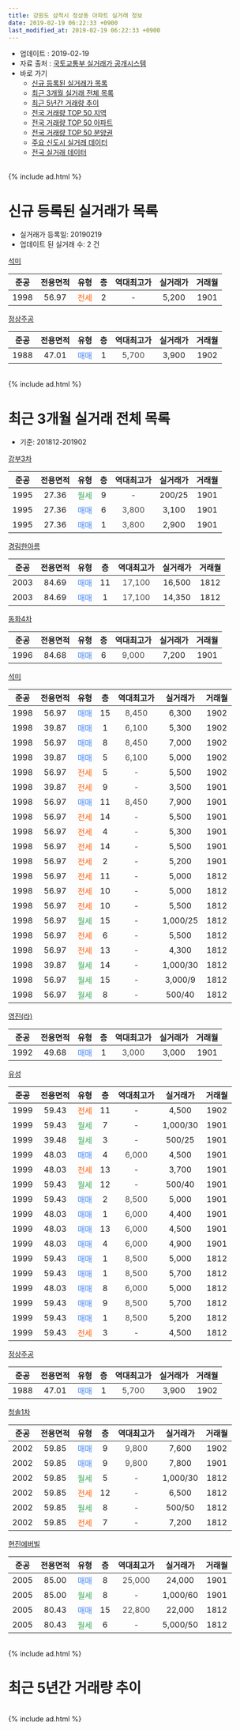 ```yaml
---
title: 강원도 삼척시 정상동 아파트 실거래 정보
date: 2019-02-19 06:22:33 +0900
last_modified_at: 2019-02-19 06:22:33 +0900
---
```


* 업데이트 : 2019-02-19
* 자료 출처 : [국토교통부 실거래가 공개시스템](http://rt.molit.go.kr)
* 바로 가기
    * [신규 등록된 실거래가 목록](#신규-등록된-실거래가-목록)
    * [최근 3개월 실거래 전체 목록](#최근-3개월-실거래-전체-목록)
    * [최근 5년간 거래량 추이](#최근-5년간-거래량-추이)
    * [전국 거래량 TOP 50 지역](https://inasie.github.io/apt-trade-info/최근-3개월-전국에서-가장-거래가-많이-발생한-지역)
    * [전국 거래량 TOP 50 아파트](https://inasie.github.io/apt-trade-info/최근-3개월-전국에서-가장-거래가-많이-발생한-아파트)
    * [전국 거래량 TOP 50 분양권](https://inasie.github.io/apt-trade-info/최근-3개월-전국에서-가장-거래가-많이-발생한-분양권)
    * [주요 신도시 실거래 데이터](https://inasie.github.io/apt-trade-info/주요-신도시)
    * [전국 실거래 데이터](https://inasie.github.io/apt-trade-info/전국)
<br>
{% include ad.html %}
<br>

# 신규 등록된 실거래가 목록
* 실거래가 등록일: 20190219
* 업데이트 된 실거래 수: 2 건


[석미](https://search.naver.com/search.naver?query=%EA%B0%95%EC%9B%90%EB%8F%84+%EC%82%BC%EC%B2%99%EC%8B%9C+%EC%A0%95%EC%83%81%EB%8F%99+%EC%84%9D%EB%AF%B8)

|준공|전용면적|유형|층|역대최고가|실거래가|거래월|
|:---:|:---:|:---:|:---:|:---:|:---:|:---:|
|1998|56.97|<span style="color:#ff5a00">전세</span>|2|<span style="color:#444444">-</span>|5,200|1901|

[정상주공](https://search.naver.com/search.naver?query=%EA%B0%95%EC%9B%90%EB%8F%84+%EC%82%BC%EC%B2%99%EC%8B%9C+%EC%A0%95%EC%83%81%EB%8F%99+%EC%A0%95%EC%83%81%EC%A3%BC%EA%B3%B5)

|준공|전용면적|유형|층|역대최고가|실거래가|거래월|
|:---:|:---:|:---:|:---:|:---:|:---:|:---:|
|1988|47.01|<span style="color:#4285f3">매매</span>|1|<span style="color:#444444">5,700</span>|3,900|1902|


<br>
{% include ad.html %}
<br>

# 최근 3개월 실거래 전체 목록
* 기준: 201812-201902


[강부3차](https://search.naver.com/search.naver?query=%EA%B0%95%EC%9B%90%EB%8F%84+%EC%82%BC%EC%B2%99%EC%8B%9C+%EC%A0%95%EC%83%81%EB%8F%99+%EA%B0%95%EB%B6%803%EC%B0%A8)

|준공|전용면적|유형|층|역대최고가|실거래가|거래월|
|:---:|:---:|:---:|:---:|:---:|:---:|:---:|
|1995|27.36|<span style="color:#34a853">월세</span>|9|<span style="color:#444444">-</span>|200/25|1901|
|1995|27.36|<span style="color:#4285f3">매매</span>|6|<span style="color:#444444">3,800</span>|3,100|1901|
|1995|27.36|<span style="color:#4285f3">매매</span>|1|<span style="color:#444444">3,800</span>|2,900|1901|

[경림한아름](https://search.naver.com/search.naver?query=%EA%B0%95%EC%9B%90%EB%8F%84+%EC%82%BC%EC%B2%99%EC%8B%9C+%EC%A0%95%EC%83%81%EB%8F%99+%EA%B2%BD%EB%A6%BC%ED%95%9C%EC%95%84%EB%A6%84)

|준공|전용면적|유형|층|역대최고가|실거래가|거래월|
|:---:|:---:|:---:|:---:|:---:|:---:|:---:|
|2003|84.69|<span style="color:#4285f3">매매</span>|11|<span style="color:#444444">17,100</span>|16,500|1812|
|2003|84.69|<span style="color:#4285f3">매매</span>|1|<span style="color:#444444">17,100</span>|14,350|1812|

[동화4차](https://search.naver.com/search.naver?query=%EA%B0%95%EC%9B%90%EB%8F%84+%EC%82%BC%EC%B2%99%EC%8B%9C+%EC%A0%95%EC%83%81%EB%8F%99+%EB%8F%99%ED%99%944%EC%B0%A8)

|준공|전용면적|유형|층|역대최고가|실거래가|거래월|
|:---:|:---:|:---:|:---:|:---:|:---:|:---:|
|1996|84.68|<span style="color:#4285f3">매매</span>|6|<span style="color:#444444">9,000</span>|7,200|1901|

[석미](https://search.naver.com/search.naver?query=%EA%B0%95%EC%9B%90%EB%8F%84+%EC%82%BC%EC%B2%99%EC%8B%9C+%EC%A0%95%EC%83%81%EB%8F%99+%EC%84%9D%EB%AF%B8)

|준공|전용면적|유형|층|역대최고가|실거래가|거래월|
|:---:|:---:|:---:|:---:|:---:|:---:|:---:|
|1998|56.97|<span style="color:#4285f3">매매</span>|15|<span style="color:#444444">8,450</span>|6,300|1902|
|1998|39.87|<span style="color:#4285f3">매매</span>|1|<span style="color:#444444">6,100</span>|5,300|1902|
|1998|56.97|<span style="color:#4285f3">매매</span>|8|<span style="color:#444444">8,450</span>|7,000|1902|
|1998|39.87|<span style="color:#4285f3">매매</span>|5|<span style="color:#444444">6,100</span>|5,000|1902|
|1998|56.97|<span style="color:#ff5a00">전세</span>|5|<span style="color:#444444">-</span>|5,500|1902|
|1998|39.87|<span style="color:#ff5a00">전세</span>|9|<span style="color:#444444">-</span>|3,500|1901|
|1998|56.97|<span style="color:#4285f3">매매</span>|11|<span style="color:#444444">8,450</span>|7,900|1901|
|1998|56.97|<span style="color:#ff5a00">전세</span>|14|<span style="color:#444444">-</span>|5,500|1901|
|1998|56.97|<span style="color:#ff5a00">전세</span>|4|<span style="color:#444444">-</span>|5,300|1901|
|1998|56.97|<span style="color:#ff5a00">전세</span>|14|<span style="color:#444444">-</span>|5,500|1901|
|1998|56.97|<span style="color:#ff5a00">전세</span>|2|<span style="color:#444444">-</span>|5,200|1901|
|1998|56.97|<span style="color:#ff5a00">전세</span>|11|<span style="color:#444444">-</span>|5,000|1812|
|1998|56.97|<span style="color:#ff5a00">전세</span>|10|<span style="color:#444444">-</span>|5,000|1812|
|1998|56.97|<span style="color:#ff5a00">전세</span>|10|<span style="color:#444444">-</span>|5,500|1812|
|1998|56.97|<span style="color:#34a853">월세</span>|15|<span style="color:#444444">-</span>|1,000/25|1812|
|1998|56.97|<span style="color:#ff5a00">전세</span>|6|<span style="color:#444444">-</span>|5,500|1812|
|1998|56.97|<span style="color:#ff5a00">전세</span>|13|<span style="color:#444444">-</span>|4,300|1812|
|1998|39.87|<span style="color:#34a853">월세</span>|14|<span style="color:#444444">-</span>|1,000/30|1812|
|1998|56.97|<span style="color:#34a853">월세</span>|15|<span style="color:#444444">-</span>|3,000/9|1812|
|1998|56.97|<span style="color:#34a853">월세</span>|8|<span style="color:#444444">-</span>|500/40|1812|

[영진(라)](https://search.naver.com/search.naver?query=%EA%B0%95%EC%9B%90%EB%8F%84+%EC%82%BC%EC%B2%99%EC%8B%9C+%EC%A0%95%EC%83%81%EB%8F%99+%EC%98%81%EC%A7%84%28%EB%9D%BC%29)

|준공|전용면적|유형|층|역대최고가|실거래가|거래월|
|:---:|:---:|:---:|:---:|:---:|:---:|:---:|
|1992|49.68|<span style="color:#4285f3">매매</span>|1|<span style="color:#444444">3,000</span>|3,000|1901|

[유성](https://search.naver.com/search.naver?query=%EA%B0%95%EC%9B%90%EB%8F%84+%EC%82%BC%EC%B2%99%EC%8B%9C+%EC%A0%95%EC%83%81%EB%8F%99+%EC%9C%A0%EC%84%B1)

|준공|전용면적|유형|층|역대최고가|실거래가|거래월|
|:---:|:---:|:---:|:---:|:---:|:---:|:---:|
|1999|59.43|<span style="color:#ff5a00">전세</span>|11|<span style="color:#444444">-</span>|4,500|1902|
|1999|59.43|<span style="color:#34a853">월세</span>|7|<span style="color:#444444">-</span>|1,000/30|1901|
|1999|39.48|<span style="color:#34a853">월세</span>|3|<span style="color:#444444">-</span>|500/25|1901|
|1999|48.03|<span style="color:#4285f3">매매</span>|4|<span style="color:#444444">6,000</span>|4,500|1901|
|1999|48.03|<span style="color:#ff5a00">전세</span>|13|<span style="color:#444444">-</span>|3,700|1901|
|1999|59.43|<span style="color:#34a853">월세</span>|12|<span style="color:#444444">-</span>|500/40|1901|
|1999|59.43|<span style="color:#4285f3">매매</span>|2|<span style="color:#444444">8,500</span>|5,000|1901|
|1999|48.03|<span style="color:#4285f3">매매</span>|1|<span style="color:#444444">6,000</span>|4,400|1901|
|1999|48.03|<span style="color:#4285f3">매매</span>|13|<span style="color:#444444">6,000</span>|4,500|1901|
|1999|48.03|<span style="color:#4285f3">매매</span>|4|<span style="color:#444444">6,000</span>|4,900|1901|
|1999|59.43|<span style="color:#4285f3">매매</span>|1|<span style="color:#444444">8,500</span>|5,000|1812|
|1999|59.43|<span style="color:#4285f3">매매</span>|1|<span style="color:#444444">8,500</span>|5,700|1812|
|1999|48.03|<span style="color:#4285f3">매매</span>|8|<span style="color:#444444">6,000</span>|5,000|1812|
|1999|59.43|<span style="color:#4285f3">매매</span>|9|<span style="color:#444444">8,500</span>|5,700|1812|
|1999|59.43|<span style="color:#4285f3">매매</span>|1|<span style="color:#444444">8,500</span>|5,200|1812|
|1999|59.43|<span style="color:#ff5a00">전세</span>|3|<span style="color:#444444">-</span>|4,500|1812|


<script async src="//pagead2.googlesyndication.com/pagead/js/adsbygoogle.js"></script>
<!-- 기본 -->
<ins class="adsbygoogle"
     style="display:block"
     data-ad-client="ca-pub-2446590836940007"
     data-ad-slot="1659523306"
     data-ad-format="auto"
     data-full-width-responsive="true"></ins>
<script>
(adsbygoogle = window.adsbygoogle || []).push({});
</script>


[정상주공](https://search.naver.com/search.naver?query=%EA%B0%95%EC%9B%90%EB%8F%84+%EC%82%BC%EC%B2%99%EC%8B%9C+%EC%A0%95%EC%83%81%EB%8F%99+%EC%A0%95%EC%83%81%EC%A3%BC%EA%B3%B5)

|준공|전용면적|유형|층|역대최고가|실거래가|거래월|
|:---:|:---:|:---:|:---:|:---:|:---:|:---:|
|1988|47.01|<span style="color:#4285f3">매매</span>|1|<span style="color:#444444">5,700</span>|3,900|1902|

[청솔1차](https://search.naver.com/search.naver?query=%EA%B0%95%EC%9B%90%EB%8F%84+%EC%82%BC%EC%B2%99%EC%8B%9C+%EC%A0%95%EC%83%81%EB%8F%99+%EC%B2%AD%EC%86%941%EC%B0%A8)

|준공|전용면적|유형|층|역대최고가|실거래가|거래월|
|:---:|:---:|:---:|:---:|:---:|:---:|:---:|
|2002|59.85|<span style="color:#4285f3">매매</span>|9|<span style="color:#444444">9,800</span>|7,600|1902|
|2002|59.85|<span style="color:#4285f3">매매</span>|9|<span style="color:#444444">9,800</span>|7,800|1901|
|2002|59.85|<span style="color:#34a853">월세</span>|5|<span style="color:#444444">-</span>|1,000/30|1812|
|2002|59.85|<span style="color:#ff5a00">전세</span>|12|<span style="color:#444444">-</span>|6,500|1812|
|2002|59.85|<span style="color:#34a853">월세</span>|8|<span style="color:#444444">-</span>|500/50|1812|
|2002|59.85|<span style="color:#ff5a00">전세</span>|7|<span style="color:#444444">-</span>|7,200|1812|

[현진에버빌](https://search.naver.com/search.naver?query=%EA%B0%95%EC%9B%90%EB%8F%84+%EC%82%BC%EC%B2%99%EC%8B%9C+%EC%A0%95%EC%83%81%EB%8F%99+%ED%98%84%EC%A7%84%EC%97%90%EB%B2%84%EB%B9%8C)

|준공|전용면적|유형|층|역대최고가|실거래가|거래월|
|:---:|:---:|:---:|:---:|:---:|:---:|:---:|
|2005|85.00|<span style="color:#4285f3">매매</span>|8|<span style="color:#444444">25,000</span>|24,000|1901|
|2005|85.00|<span style="color:#34a853">월세</span>|8|<span style="color:#444444">-</span>|1,000/60|1901|
|2005|80.43|<span style="color:#4285f3">매매</span>|15|<span style="color:#444444">22,800</span>|22,000|1812|
|2005|80.43|<span style="color:#34a853">월세</span>|6|<span style="color:#444444">-</span>|5,000/50|1812|


<br>
{% include ad.html %}
<br>

# 최근 5년간 거래량 추이


<div style="width:100%;">
    <canvas id="deal_progress" height="200"></canvas>
</div>

<script>
new Chart(document.getElementById("deal_progress"), {
    type: 'line',
    data: {
        labels: ['201402','201403','201404','201405','201406','201407','201408','201409','201410','201411','201412','201501','201502','201503','201504','201505','201506','201507','201508','201509','201510','201511','201512','201601','201602','201603','201604','201605','201606','201607','201608','201609','201610','201611','201612','201701','201702','201703','201704','201705','201706','201707','201708','201709','201710','201711','201712','201801','201802','201803','201804','201805','201806','201807','201808','201809','201810','201811','201812','201901','201902'],
        datasets: [{
            label: '매매',
            pointRadius: 1,
            data: [14, 36, 18, 18, 17, 17, 20, 22, 12, 19, 17, 15, 10, 14, 24, 20, 35, 27, 32, 28, 37, 20, 24, 25, 23, 22, 16, 26, 23, 20, 25, 24, 29, 31, 16, 19, 34, 17, 34, 12, 18, 13, 9, 9, 10, 18, 25, 13, 15, 16, 14, 14, 16, 12, 8, 9, 11, 14, 8, 12, 6],
            borderColor: "rgba(255, 201, 14, 1)",
            backgroundColor: "rgba(255, 201, 14, 0.5)",
            fill: false,
            lineTension: 0
        },{
            label: '전월세',
            pointRadius: 1,
            data: [39, 23, 22, 13, 21, 12, 15, 32, 28, 24, 29, 18, 22, 24, 11, 13, 15, 13, 21, 13, 15, 17, 16, 19, 19, 15, 19, 15, 10, 18, 10, 23, 12, 22, 17, 11, 18, 14, 16, 8, 10, 7, 15, 7, 9, 12, 10, 15, 22, 17, 15, 13, 10, 18, 8, 8, 12, 22, 15, 11, 2],
            borderColor: "rgba(0, 141, 185, 1)",
            backgroundColor: "rgba(0, 141, 185, 0.5)",
            fill: false,
            lineTension: 0
        }
        ]
    },
    options: {
        responsive: true,
        title: {
            display: false
        },
        tooltips: {
            mode: 'index',
            intersect: false
        },
        hover: {
            mode: 'nearest',
            intersect: true
        },
        scales: {
            xAxes: [{
                display: true,
                scaleLabel: {
                    display: true,
                    labelString: '년/월'
                }
            }],
            yAxes: [{
                display: true,
                ticks: {
                    suggestedMin: 0,
                },
                scaleLabel: {
                    display: true,
                    labelString: '실거래 수'
                }
            }]
        }
    }
});

</script>


<br>
{% include ad.html %}
<br>

